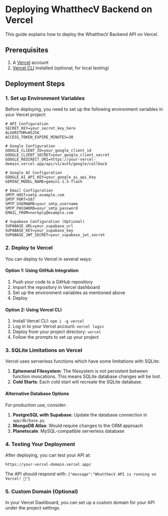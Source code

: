 # Deploying WhatthecV Backend on Vercel

This guide explains how to deploy the WhatthecV Backend API on Vercel.

## Prerequisites

1. A [Vercel](https://vercel.com) account
2. [Vercel CLI](https://vercel.com/docs/cli) installed (optional, for local testing)

## Deployment Steps

### 1. Set up Environment Variables

Before deploying, you need to set up the following environment variables in your Vercel project:

```
# API Configuration
SECRET_KEY=your_secret_key_here
ALGORITHM=HS256
ACCESS_TOKEN_EXPIRE_MINUTES=30

# Google Configuration
GOOGLE_CLIENT_ID=your_google_client_id
GOOGLE_CLIENT_SECRET=your_google_client_secret
GOOGLE_REDIRECT_URI=https://your-vercel-domain.vercel.app/api/v1/auth/google/callback

# Google AI Configuration
GOOGLE_AI_API_KEY=your_google_ai_api_key
GEMINI_MODEL_NAME=gemini-1.5-flash

# Email Configuration
SMTP_HOST=smtp.example.com
SMTP_PORT=587
SMTP_USERNAME=your_smtp_username
SMTP_PASSWORD=your_smtp_password
EMAIL_FROM=noreply@example.com

# Supabase Configuration (Optional)
SUPABASE_URL=your_supabase_url
SUPABASE_KEY=your_supabase_key
SUPABASE_JWT_SECRET=your_supabase_jwt_secret
```

### 2. Deploy to Vercel

You can deploy to Vercel in several ways:

#### Option 1: Using GitHub Integration

1. Push your code to a GitHub repository
2. Import the repository in Vercel dashboard
3. Set up the environment variables as mentioned above
4. Deploy

#### Option 2: Using Vercel CLI

1. Install Vercel CLI: `npm i -g vercel`
2. Log in to your Vercel account: `vercel login`
3. Deploy from your project directory: `vercel`
4. Follow the prompts to set up your project

### 3. SQLite Limitations on Vercel

Vercel uses serverless functions which have some limitations with SQLite:

1. **Ephemeral Filesystem**: The filesystem is not persistent between function invocations. This means SQLite database changes will be lost.
2. **Cold Starts**: Each cold start will recreate the SQLite database.

#### Alternative Database Options

For production use, consider:

1. **PostgreSQL with Supabase**: Update the database connection in `app/db/base.py`
2. **MongoDB Atlas**: Would require changes to the ORM approach
3. **Planetscale**: MySQL-compatible serverless database

### 4. Testing Your Deployment

After deploying, you can test your API at:

```
https://your-vercel-domain.vercel.app/
```

The API should respond with: `{"message":"WhatthecV API is running on Vercel! 🍾"}`

### 5. Custom Domain (Optional)

In your Vercel Dashboard, you can set up a custom domain for your API under the project settings. 